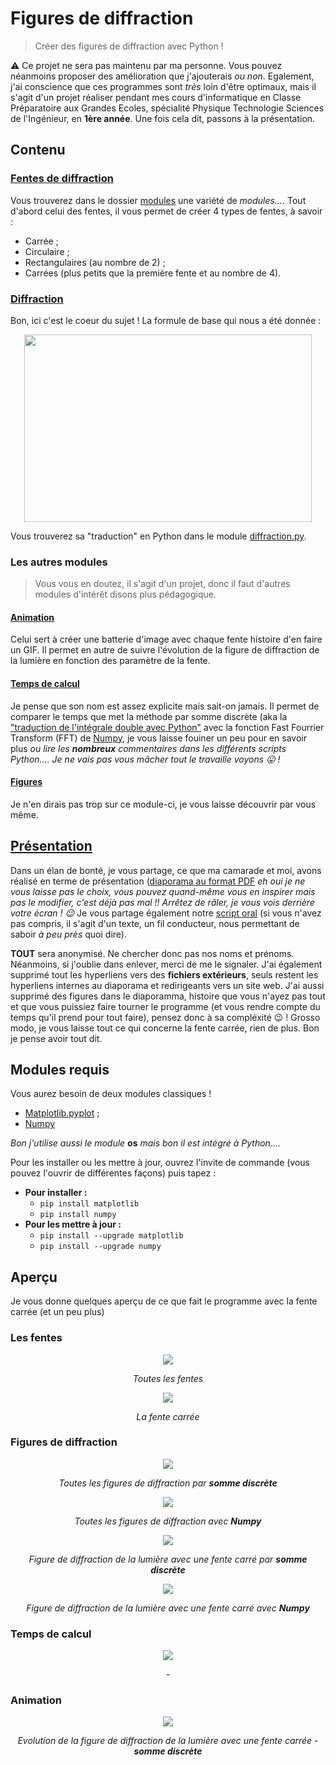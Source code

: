 # Figures de diffraction
> Créer des figures de diffraction avec Python !

:warning: Ce projet ne sera pas maintenu par ma personne. Vous pouvez néanmoins proposer des amélioration que j'ajouterais *ou non*. Egalement, j'ai conscience que ces programmes sont *très* loin d'être optimaux, mais il s'agit d'un projet réaliser pendant mes cours d'informatique en Classe Préparatoire aux Grandes Ecoles, spécialité Physique Technologie Sciences de l'Ingénieur, en **1ère année**.
Une fois cela dit, passons à la présentation.

## Contenu
### [Fentes de diffraction](modules/fentes.py)

Vous trouverez dans le dossier [modules](/modules) une variété de *modules...*. Tout d'abord celui des fentes, il vous permet de créer 4 types de fentes, à savoir :
* Carrée ;
* Circulaire ;
* Rectangulaires (au nombre de 2) ;
* Carrées (plus petits que la première fente et au nombre de 4).

### [Diffraction](modules/diffraction.py)

Bon, ici c'est le coeur du sujet ! La formule de base qui nous a été donnée :
<p align="center">
  <img width="460" height="300" src="https://latex.codecogs.com/svg.latex?\dpi{300}&space;\mathit{\iint_{Plan&space;z&space;=&space;0}&space;A(x',&space;y')e^{-\imath&space;\tfrac{2\pi}{\lambda}&space;\tfrac{x'x&plus;y'y}{z}}dx&space;dy}">
</p>

Vous trouverez sa "traduction" en Python dans le module [diffraction.py](modules/diffraction.py).

### Les autres modules
> Vous vous en doutez, il s'agit d'un projet, donc il faut d'autres modules d'intérêt disons plus pédagogique.

#### [Animation](modules/animation.py)

Celui sert à créer une batterie d'image avec chaque fente histoire d'en faire un GIF. Il permet en autre de suivre l'évolution de la figure de diffraction de la lumière en fonction des paramètre de la fente.

#### [Temps de calcul](modules/temps_calcul.py)

Je pense que son nom est assez explicite mais sait-on jamais. Il permet de comparer le temps que met la méthode par somme discrète (aka la ["traduction de l'intégrale double avec Python"](modules/diffraction.py) avec la fonction Fast Fourrier Transform (FFT) de [Numpy](https://numpy.org), je vous laisse fouiner un peu pour en savoir plus *ou lire les **nombreux** commentaires dans les différents scripts Python....* *Je ne vais pas vous mâcher tout le travaille voyons :stuck_out_tongue: !*

#### [Figures](modules/figures.py)

Je n'en dirais pas trop sur ce module-ci, je vous laisse découvrir par vous même.

## [Présentation](Presentation)

Dans un élan de bonté, je vous partage, ce que ma camarade et moi, avons réalisé en terme de présentation ([diaporama au format PDF](Presentation/Presentation_Github.pdf) *eh oui je ne vous laisse pas le choix, vous pouvez quand-même vous en inspirer mais pas le modifier, c'est déjà pas mal !! Arrêtez de râler, je vous vois derrière votre écran ! :wink:*
Je vous partage également notre [script oral](Presentation/Texte_soutenance_Github.pdf) (si vous n'avez pas compris, il s'agit d'un texte, un fil conducteur, nous permettant de saboir *à peu près* quoi dire).

**TOUT** sera anonymisé. Ne chercher donc pas nos noms et prénoms. Néanmoins, si j'oublie dans enlever, merci de me le signaler.
J'ai également supprimé tout les hyperliens vers des **fichiers extérieurs**, seuls restent les hyperliens internes au diaporama et redirigeants vers un site web. J'ai aussi supprimé des figures dans le diaporamma, histoire que vous n'ayez pas tout et que vous puissiez faire tourner le programme (et vous rendre compte du temps qu'il prend pour tout faire), pensez donc à sa compléxité :wink: !
Grosso modo, je vous laisse tout ce qui concerne la fente carrée, rien de plus.
Bon je pense avoir tout dit. 

## Modules requis

Vous aurez besoin de deux modules classiques !
* [Matplotlib.pyplot](https://matplotlib.org/) ;
* [Numpy](https://numpy.org)

*Bon j'utilise aussi le module* **os** *mais bon il est intégré à Python....*

Pour les installer ou les mettre à jour, ouvrez l'invite de commande (vous pouvez l'ouvrir de différentes façons) puis tapez :
* **Pour installer :**
  * `pip install matplotlib`
  * `pip install numpy`
* **Pour les mettre à jour :**
  * `pip install --upgrade matplotlib`
  * `pip install --upgrade numpy`

## Aperçu

Je vous donne quelques aperçu de ce que fait le programme avec la fente carrée (et un peu plus)

### Les fentes

<p align="center">
  <img src="Ressources/all_fentes.png">
</p>
<p align="center">
  <em>Toutes les fentes</em>
</p>  

<p align="center">
  <img src="Ressources/fente_carree.png">
</p>
<p align="center">
  <em>La fente carrée</em>
</p>

### Figures de diffraction

<p align="center">
  <img src="Ressources/all_fig_diffrac_somme_discrete.png">
</p>
<p align="center">
  <em>Toutes les figures de diffraction par <strong>somme discrète</strong></em>
</p>  

<p align="center">
  <img src="Ressources/all_fig_diffrac_numpy.png">
</p>
<p align="center">
  <em>Toutes les figures de diffraction avec <strong>Numpy</strong></em>
</p>

<p align="center">
  <img src="Ressources/diffraction_carree.png">
</p>
<p align="center">
  <em>Figure de diffraction de la lumière avec une fente carré par <strong>somme discrète</strong></em>
</p>

<p align="center">
  <img src="Ressources/diffraction_carree_numpy.png">
</p>
<p align="center">
  <em>Figure de diffraction de la lumière avec une fente carré avec <strong>Numpy</strong></em>
</p>

### Temps de calcul

<p align="center">
  <img src="Ressources/tps_calcul_carre.png">
</p>
<p align="center">
  <em>-</em>
</p>

### Animation

<p align="center">
  <img src="Ressources/animation_carree.gif">
</p>
<p align="center">
  <em>Evolution de la figure de diffraction de la lumière avec une fente carrée - <strong>somme discrète</strong></em>
</p>
